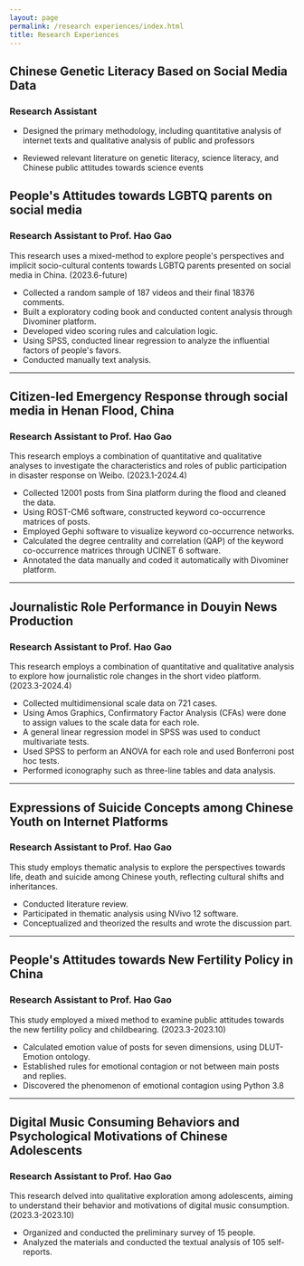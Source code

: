```yaml
---
layout: page
permalink: /research experiences/index.html
title: Research Experiences
---
```


## Chinese Genetic Literacy Based on Social Media Data

### Research Assistant

- Designed the primary methodology, including quantitative analysis of internet texts and qualitative analysis of public and professors 

- Reviewed relevant literature on genetic literacy, science literacy, and Chinese public attitudes towards science events

## People's Attitudes towards LGBTQ parents on social media 

### Research Assistant to Prof. Hao Gao

This research uses a mixed-method to explore people's perspectives and implicit socio-cultural contents towards LGBTQ parents presented on social media in China. (2023.6-future)

- Collected a random sample of 187 videos and their final 18376 comments.
- Built a exploratory coding book and conducted content analysis through Divominer platform.
- Developed video scoring rules and calculation logic.
- Using SPSS, conducted linear regression to analyze the influential factors of people's favors.
- Conducted manually text analysis.

---

## Citizen-led Emergency Response through social media in Henan Flood, China 

### Research Assistant to Prof. Hao Gao
This research employs a combination of quantitative and qualitative analyses to investigate the characteristics and roles of public participation in disaster response on Weibo. (2023.1-2024.4)<br>
- Collected 12001 posts from Sina platform during the flood and cleaned the data.
- Using ROST-CM6 software, constructed keyword co-occurrence matrices of posts.
- Employed Gephi software to visualize keyword co-occurrence networks.
- Calculated the degree centrality and correlation (QAP) of the keyword co-occurrence matrices through UCINET 6 software.
- Annotated the data manually and coded it automatically with Divominer platform.

---

## **Journalistic Role Performance in Douyin News Production**

### Research Assistant to Prof. Hao Gao

This research employs a combination of quantitative and qualitative analysis to explore how journalistic role changes in the short video platform. (2023.3-2024.4)

- Collected multidimensional scale data on 721 cases.
- Using Amos Graphics, Confirmatory Factor Analysis (CFAs) were done to assign values to the scale data for each role.
- A general linear regression model in SPSS was used to conduct multivariate tests.
- Used SPSS to perform an ANOVA for each role and used Bonferroni post hoc tests.
- Performed iconography such as three-line tables and data analysis.

---

## Expressions of Suicide Concepts among Chinese Youth on Internet Platforms

### Research Assistant to Prof. Hao Gao

This study employs thematic analysis to explore the perspectives towards life, death and suicide among Chinese youth, reflecting cultural shifts and inheritances.

- Conducted literature review.
- Participated in thematic analysis using NVivo 12 software.
- Conceptualized and theorized the results and wrote the discussion part.

---

## People's Attitudes towards New Fertility Policy in China 

### Research Assistant to Prof. Hao Gao

This study employed a mixed method to examine public attitudes towards the new fertility policy and childbearing. (2023.3-2023.10)

- Calculated emotion value of posts for seven dimensions, using DLUT-Emotion ontology.
- Established rules for emotional contagion or not between main posts and replies.
- Discovered the phenomenon of emotional contagion using Python 3.8

---

## **Digital Music Consuming Behaviors and Psychological Motivations of Chinese Adolescents**

### Research Assistant to Prof. Hao Gao

This research delved into qualitative exploration among adolescents, aiming to understand their behavior and motivations of digital music consumption. (2023.3-2023.10)

- Organized and conducted the preliminary survey of 15 people.
- Analyzed the materials and conducted the textual analysis of 105 self-reports.
